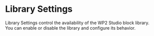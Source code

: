 # Library Settings

Library Settings control the availability of the WP2 Studio block library.  
You can enable or disable the library and configure its behavior.
